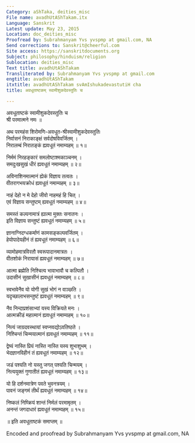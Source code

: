 ```yaml
---
Category: aShTaka, deities_misc
File name: avadhUtAShTakam.itx
Language: Sanskrit
Latest update: May 23, 2015
Location: doc_deities_misc
Proofread by: Subrahmanyam Yvs yvspmp at gmail.com, NA
Send corrections to: Sanskrit@cheerful.com
Site access: https://sanskritdocuments.org
Subject: philosophy/hinduism/religion
Sublocation: deities_misc
Text title: avadhUtAShTakam
Transliterated by: Subrahmanyam Yvs yvspmp at gmail.com
engtitle: avadhUtAShTakam
itxtitle: avadhUtAShTakam svAmIshukadevastutiH cha
title: अवधूताष्टकम् स्वामीशुकदेवस्तुतिः च

---
```

  
 अवधूताष्टकं स्वामीशुकदेवस्तुतिः च   
श्री परमात्मने नमः ॥  
  
अथ परमहंस शिरोमणि-अवधूत-श्रीस्वामीशुकदेवस्तुतिः  
निर्वासनं निराकाङ्क्षं सर्वदोषविवर्जितम् ।  
निरालम्बं निरातङ्कं ह्यवधूतं नमाम्यहम् ॥ १॥  
  
निर्ममं निरहङ्कारं समलोष्टाश्मकाञ्चनम् ।  
समदुःखसुखं धीरं ह्यवधूतं नमाम्यहम् ॥ २॥  
  
अविनाशिनमात्मानं ह्येकं विज्ञाय तत्वतः ।  
वीतरागभयक्रोधं ह्यवधूतं नमाम्यहम् ॥ ३॥  
  
नाहं देहो न मे देहो जीवो नाहमहं हि चित् ।  
एवं विज्ञाय सन्तुष्टम् ह्यवधूतं नमाम्यहम् ॥ ४॥  
  
समस्तं कल्पनामात्रं ह्यात्मा मुक्तः सनातनः ।  
इति विज्ञाय सन्तुष्टं ह्यवधूतं नमाम्यहम् ॥ ५॥  
  
ज्ञानाग्निदग्धकर्माणं कामसङ्कल्पवर्जितम् ।  
हेयोपादेयहीनं तं ह्यवधूतं नमाम्यहम् ॥ ६॥  
  
व्यामोहमात्रविरतौ स्वरूपादानमात्रतः ।  
वीतशोकं निरायासं ह्यवधूतं नमाम्यहम् ॥ ७॥  
  
आत्मा ब्रह्मेति निश्चित्य भावाभावौ च कल्पितौ ।  
उदासीनं सुखासीनं ह्यवधूतं नमाम्यहम् ॥ ८॥  
  
स्वभावेनैव यो योगी सुखं भोगं न वाञ्छति ।  
यदृच्छालाभसन्तुष्टं ह्यवधूतं नमाम्यहम् ॥ ९॥  
  
नैव निन्दाप्रशंसाभ्यां यस्य विक्रियते मनः ।  
आत्मक्रीडं महात्मानं ह्यवधूतं नमाम्यहम् ॥ १०॥  
  
नित्यं जाग्रदवस्थायां स्वप्नवद्योऽवतिष्ठते ।  
निश्चिन्तं चिन्मयात्मानं ह्यवधूतं नमाम्यहम् ॥ ११॥  
  
द्वेष्यं नास्ति प्रियं नास्ति नास्ति यस्य शुभाशुभम् ।  
भेदज्ञानविहीनं तं ह्यवधूतं नमाम्यहम् ॥ १२॥  
  
जडं पश्यति नो यस्तु जगत् पश्यति चिन्मयम् ।  
नित्ययुक्तं गुणातीतं ह्यवधूतं नमाम्यहम् ॥ १३॥  
  
यो हि दर्शनमात्रेण पवते भुवनत्रयम् ।  
पावनं जङ्गमं तीर्थं ह्यवधूतं नमाम्यहम् ॥ १४॥  
  
निष्कलं निष्क्रियं शान्तं निर्मलं परमामृतम् ।  
अनन्तं जगदाधारं ह्यवधूतं नमाम्यहम् ॥ १५॥  
  
॥ इति अवधूताष्टकं समाप्तम् ॥  
  
  
Encoded and proofread by Subrahmanyam Yvs yvspmp at gmail.com, NA  
  
